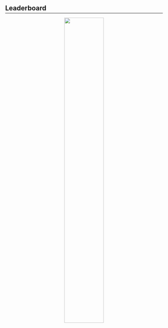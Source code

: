 <h2 style="margin-bottom: -0.7rem;"><b>Leaderboard</b></h2>
<hr class="hr-light"/>

<div align="center">
    <img src="{{ site.baseurl }}/assets/img/2020-2021/classes/rookie/singles-leaderboard.png" style="height: 50%; width: 50%;" alt=""/>
</div>
